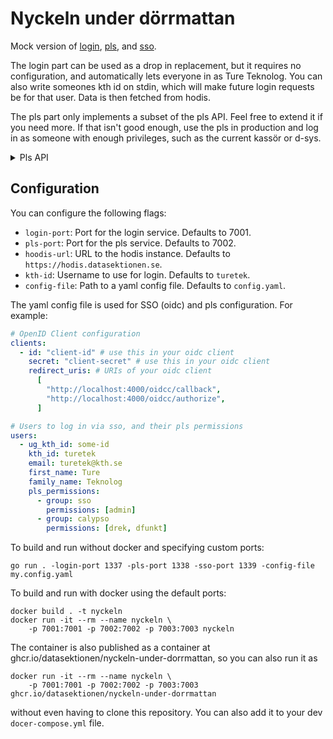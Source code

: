 # Nyckeln under dörrmattan

Mock version of [login](https://github.com/datasektionen/login),
[pls](https://github.com/datasektionen/pls), and [sso](https://github.com/datasektionen/sso).

The login part can be used as a drop in replacement, but it requires no
configuration, and automatically lets everyone in as Ture Teknolog. You
can also write someones kth id on stdin, which will make future login
requests be for that user. Data is then fetched from hodis.

The pls part only implements a subset of the pls API. Feel free to extend
it if you need more. If that isn't good enough, use the pls in production
and log in as someone with enough privileges, such as the current kassör or d-sys.

<details>
<summary>Pls API</summary>
<br>

* `GET /api/user/:id`, returns all map of groups with a list of permissions for a user
* `GET /api/user/:id/:group`, returns a list all group permissions for a user
* `GET /api/user/:id/:group/:permission`, returns true or false if a user has the permission

</details>

## Configuration

You can configure the following flags:

* `login-port`: Port for the login service. Defaults to 7001.
* `pls-port`: Port for the pls service. Defaults to 7002.
* `hoodis-url`: URL to the hodis instance. Defaults to `https://hodis.datasektionen.se`.
* `kth-id`: Username to use for login. Defaults to `turetek`.
* `config-file`: Path to a yaml config file. Defaults to `config.yaml`.

The yaml config file is used for SSO (oidc) and pls configuration. For example:

```yaml
# OpenID Client configuration
clients:
  - id: "client-id" # use this in your oidc client
    secret: "client-secret" # use this in your oidc client
    redirect_uris: # URIs of your oidc client
      [
        "http://localhost:4000/oidcc/callback",
        "http://localhost:4000/oidcc/authorize",
      ]

# Users to log in via sso, and their pls permissions
users:
  - ug_kth_id: some-id
    kth_id: turetek
    email: turetek@kth.se
    first_name: Ture
    family_name: Teknolog
    pls_permissions:
      - group: sso
        permissions: [admin]
      - group: calypso
        permissions: [drek, dfunkt]
```


To build and run without docker and specifying custom ports:
```
go run . -login-port 1337 -pls-port 1338 -sso-port 1339 -config-file my.config.yaml
```

To build and run with docker using the default ports:
```
docker build . -t nyckeln
docker run -it --rm --name nyckeln \
    -p 7001:7001 -p 7002:7002 -p 7003:7003 nyckeln
```

The container is also published as a container at
ghcr.io/datasektionen/nyckeln-under-dorrmattan, so you can also run it as
```
docker run -it --rm --name nyckeln \
    -p 7001:7001 -p 7002:7002 -p 7003:7003 ghcr.io/datasektionen/nyckeln-under-dorrmattan
```
without even having to clone this repository. You can also add it to your dev
`docer-compose.yml` file.
